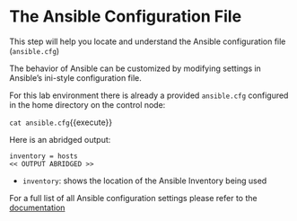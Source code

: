 # The Ansible Configuration File

This step will help you locate and understand the Ansible configuration file (`ansible.cfg`)

The behavior of Ansible can be customized by modifying settings in Ansible’s ini-style configuration file.

For this lab environment there is already a provided `ansible.cfg` configured in the home directory on the control node:

`cat ansible.cfg`{{execute}}

Here is an abridged output:
```
inventory = hosts
<< OUTPUT ABRIDGED >>
```

 - `inventory`: shows the location of the Ansible Inventory being used


For a full list of all Ansible configuration settings please refer to the [documentation](https://docs.ansible.com/ansible/latest/reference_appendices/config.html#ansible-configuration-settings)
